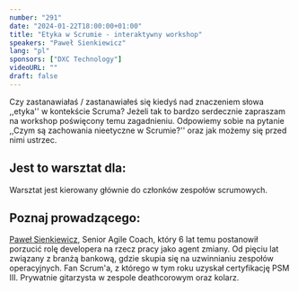 ```yaml
---
number: "291"
date: "2024-01-22T18:00:00+01:00"
title: "Etyka w Scrumie - interaktywny workshop"
speakers: "Paweł Sienkiewicz"
lang: "pl"
sponsors: ["DXC Technology"]
videoURL: ""
draft: false
---
```



Czy zastanawiałaś / zastanawiałeś się kiedyś nad znaczeniem słowa ,,etyka'' w kontekście Scruma? Jeżeli tak to bardzo serdecznie zapraszam na workshop poświęcony temu zagadnieniu. Odpowiemy sobie na pytanie ,,Czym są zachowania nieetyczne w Scrumie?'' oraz jak możemy się przed nimi ustrzec.

## Jest to warsztat dla:

Warsztat jest kierowany głównie do członków zespołów scrumowych.

## Poznaj prowadzącego:

<a href="https://www.linkedin.com/in/paweljansienkiewicz/" target="_blank">Paweł Sienkiewicz</a>, Senior Agile Coach, który 6 lat temu postanowił porzucić rolę developera na rzecz pracy jako agent zmiany. Od pięciu lat związany z branżą bankową, gdzie skupia się na uzwinnianiu zespołów operacyjnych. Fan Scrum'a, z którego w tym roku uzyskał certyfikację PSM III. Prywatnie gitarzysta w zespole deathcorowym oraz kolarz. 
